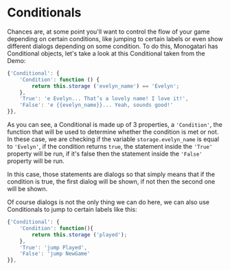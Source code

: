 # Conditionals

Chances are, at some point you'll want to control the flow of your game depending on certain conditions, like jumping to certain labels or even show different dialogs depending on some condition. To do this, Monogatari has Conditional objects, let's take a look at this Conditional taken from the Demo:

```javascript
{'Conditional': {
    'Condition': function () {
        return this.storage ('evelyn_name') == 'Evelyn';
    },
    'True': 'e Evelyn... That’s a lovely name! I love it!',
    'False': 'e {{evelyn_name}}... Yeah, sounds good!'
}},
```

As you can see, a Conditional is made up of 3 properties, a `'Condition'`, the function that will be used to determine whether the condition is met or not. In these case, we are checking if the variable `storage.evelyn_name` is equal to `'Evelyn'`, if the condition returns `true`, the statement inside the `'True'` property will be run, if it's false then the statement inside the `'False'` property will be run.

In this case, those statements are dialogs so that simply means that if the condition is true, the first dialog will be shown, if not then the second one will be shown.

Of course dialogs is not the only thing we can do here, we can also use Conditionals to jump to certain labels like this:

```javascript
{'Conditional': {
    'Condition': function(){
        return this.storage ('played');
    },
    'True': 'jump Played',
    'False': 'jump NewGame'
}},
```

